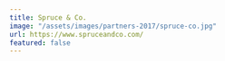 ```yaml
---
title: Spruce & Co.
image: "/assets/images/partners-2017/spruce-co.jpg"
url: https://www.spruceandco.com/
featured: false
---
```


